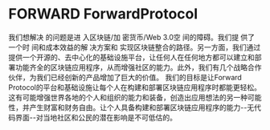 # FORWARD ForwardProtocol

我们想解决
的问题是进
入区块链/加
密货币/Web 3.0空
间的障碍。我们提
供了一个时
间和成本效益的解
决方案和
实现区块链整合的路径。另一方面，我们通过提供一个开源的、去中心化的基础设施平台，让任何人在任何地方都可以建立和部署功能齐全的区块链应用程序，从而增强社区的能力。此外，我们有几个战略合作伙伴，为我们已经创新的产品增加了巨大的价值。 我们的目标是让Forward Protocol的平台和基础设施让每个人在构建和部署区块链应用程序时都能更轻松。这有可能增强世界各地的个人和组织的能力和装备，创造出应用想法的另一种可能性，并产生财富和财务自由。让个人具备构建和部署区块链应用程序的能力--无代码界面--对当地社区和公民的潜在影响是不可低估的。

